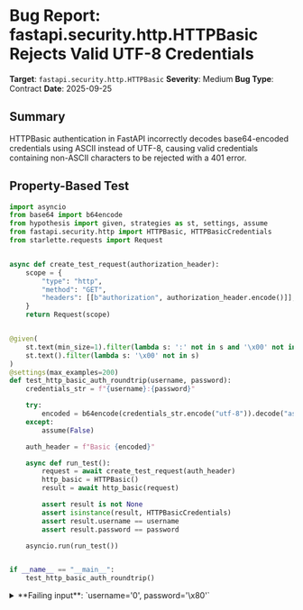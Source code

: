 # Bug Report: fastapi.security.http.HTTPBasic Rejects Valid UTF-8 Credentials

**Target**: `fastapi.security.http.HTTPBasic`
**Severity**: Medium
**Bug Type**: Contract
**Date**: 2025-09-25

## Summary

HTTPBasic authentication in FastAPI incorrectly decodes base64-encoded credentials using ASCII instead of UTF-8, causing valid credentials containing non-ASCII characters to be rejected with a 401 error.

## Property-Based Test

```python
import asyncio
from base64 import b64encode
from hypothesis import given, strategies as st, settings, assume
from fastapi.security.http import HTTPBasic, HTTPBasicCredentials
from starlette.requests import Request


async def create_test_request(authorization_header):
    scope = {
        "type": "http",
        "method": "GET",
        "headers": [[b"authorization", authorization_header.encode()]],
    }
    return Request(scope)


@given(
    st.text(min_size=1).filter(lambda s: ':' not in s and '\x00' not in s),
    st.text().filter(lambda s: '\x00' not in s)
)
@settings(max_examples=200)
def test_http_basic_auth_roundtrip(username, password):
    credentials_str = f"{username}:{password}"

    try:
        encoded = b64encode(credentials_str.encode("utf-8")).decode("ascii")
    except:
        assume(False)

    auth_header = f"Basic {encoded}"

    async def run_test():
        request = await create_test_request(auth_header)
        http_basic = HTTPBasic()
        result = await http_basic(request)

        assert result is not None
        assert isinstance(result, HTTPBasicCredentials)
        assert result.username == username
        assert result.password == password

    asyncio.run(run_test())


if __name__ == "__main__":
    test_http_basic_auth_roundtrip()
```

<details>

<summary>
**Failing input**: `username='0', password='\x80'`
</summary>
```
Traceback (most recent call last):
  File "/home/npc/miniconda/lib/python3.13/site-packages/fastapi/security/http.py", line 211, in __call__
    data = b64decode(param).decode("ascii")
UnicodeDecodeError: 'ascii' codec can't decode byte 0xc2 in position 2: ordinal not in range(128)

During handling of the above exception, another exception occurred:

Traceback (most recent call last):
  File "/home/npc/pbt/agentic-pbt/worker_/5/hypo.py", line 46, in <module>
    test_http_basic_auth_roundtrip()
    ~~~~~~~~~~~~~~~~~~~~~~~~~~~~~~^^
  File "/home/npc/pbt/agentic-pbt/worker_/5/hypo.py", line 18, in test_http_basic_auth_roundtrip
    st.text(min_size=1).filter(lambda s: ':' not in s and '\x00' not in s),
               ^^^
  File "/home/npc/miniconda/lib/python3.13/site-packages/hypothesis/core.py", line 2124, in wrapped_test
    raise the_error_hypothesis_found
  File "/home/npc/pbt/agentic-pbt/worker_/5/hypo.py", line 42, in test_http_basic_auth_roundtrip
    asyncio.run(run_test())
    ~~~~~~~~~~~^^^^^^^^^^^^
  File "/home/npc/miniconda/lib/python3.13/asyncio/runners.py", line 195, in run
    return runner.run(main)
           ~~~~~~~~~~^^^^^^
  File "/home/npc/miniconda/lib/python3.13/asyncio/runners.py", line 118, in run
    return self._loop.run_until_complete(task)
           ~~~~~~~~~~~~~~~~~~~~~~~~~~~~~^^^^^^
  File "/home/npc/miniconda/lib/python3.13/asyncio/base_events.py", line 725, in run_until_complete
    return future.result()
           ~~~~~~~~~~~~~^^
  File "/home/npc/pbt/agentic-pbt/worker_/5/hypo.py", line 35, in run_test
    result = await http_basic(request)
             ^^^^^^^^^^^^^^^^^^^^^^^^^
  File "/home/npc/miniconda/lib/python3.13/site-packages/fastapi/security/http.py", line 213, in __call__
    raise invalid_user_credentials_exc  # noqa: B904
    ^^^^^^^^^^^^^^^^^^^^^^^^^^^^^^^^^^
fastapi.exceptions.HTTPException: 401: Invalid authentication credentials
Falsifying example: test_http_basic_auth_roundtrip(
    username='0',  # or any other generated value
    password='\x80',
)
Explanation:
    These lines were always and only run by failing examples:
        /home/npc/miniconda/lib/python3.13/site-packages/fastapi/security/http.py:212
        /home/npc/miniconda/lib/python3.13/asyncio/runners.py:119
```
</details>

## Reproducing the Bug

```python
import asyncio
from base64 import b64encode
from fastapi.security.http import HTTPBasic
from starlette.requests import Request


async def test_utf8_credentials():
    # Test case with non-ASCII character
    username = "0"
    password = "\x80"  # Non-ASCII byte (128 in decimal)

    # Encode credentials as per HTTP Basic Auth spec
    credentials_str = f"{username}:{password}"
    encoded = b64encode(credentials_str.encode("utf-8")).decode("ascii")
    auth_header = f"Basic {encoded}"

    # Create a mock request with the authorization header
    scope = {
        "type": "http",
        "method": "GET",
        "headers": [[b"authorization", auth_header.encode()]],
    }
    request = Request(scope)

    # Try to authenticate with HTTPBasic
    http_basic = HTTPBasic()
    try:
        result = await http_basic(request)
        print(f"Success! Username: {result.username}, Password: {result.password}")
    except Exception as e:
        print(f"Error: {e}")
        print(f"Error type: {type(e).__name__}")


if __name__ == "__main__":
    asyncio.run(test_utf8_credentials())
```

<details>

<summary>
HTTPException raised with 401 status code
</summary>
```
Error: 401: Invalid authentication credentials
Error type: HTTPException
```
</details>

## Why This Is A Bug

This violates the expected behavior of HTTP Basic Authentication in several ways:

1. **RFC 7617 Compliance**: While RFC 7617 doesn't mandate UTF-8 as the absolute default encoding, it clearly expects implementations to support Unicode characters. Section 2.1 states that implementations must support the "UsernameCasePreserved" profile for usernames and "OpaqueString" profile for passwords, both of which include Unicode characters beyond ASCII.

2. **Modern Web Standards**: In 2025, web applications are expected to support international users. Restricting authentication to ASCII-only characters excludes users who need to use:
   - Accented characters (café, José, André)
   - Non-Latin scripts (中文, 日本語, العربية, русский)
   - Emoji or special symbols that users might include in passwords

3. **Inconsistent with Base64 Encoding**: The credentials are properly base64-encoded in UTF-8 by the client (which is correct), but the server decodes them as ASCII. This creates an asymmetry where valid UTF-8 strings that successfully encode to base64 fail to authenticate.

4. **Silent Failure**: The error message "Invalid authentication credentials" doesn't indicate that the issue is with character encoding, making it difficult for developers to diagnose why valid credentials are being rejected.

## Relevant Context

The bug occurs in `/home/npc/pbt/agentic-pbt/envs/fastapi_env/lib/python3.13/site-packages/fastapi/security/http.py` at line 211:

```python
try:
    data = b64decode(param).decode("ascii")  # <-- This is the problematic line
except (ValueError, UnicodeDecodeError, binascii.Error):
    raise invalid_user_credentials_exc
```

When the base64-decoded bytes contain non-ASCII characters (any byte value > 127), the `decode("ascii")` call raises a `UnicodeDecodeError`, which is caught and converted to an HTTP 401 error.

Key observations:
- The fix is backwards-compatible since UTF-8 is a superset of ASCII
- Other major HTTP Basic authentication implementations (e.g., in Flask, Django) typically support UTF-8
- FastAPI's documentation doesn't mention this ASCII-only limitation, so users would reasonably expect UTF-8 support

RFC 7617 reference: https://datatracker.ietf.org/doc/html/rfc7617

## Proposed Fix

```diff
--- a/fastapi/security/http.py
+++ b/fastapi/security/http.py
@@ -208,7 +208,7 @@ class HTTPBasic(HTTPBase):
             headers=unauthorized_headers,
         )
         try:
-            data = b64decode(param).decode("ascii")
+            data = b64decode(param).decode("utf-8")
         except (ValueError, UnicodeDecodeError, binascii.Error):
             raise invalid_user_credentials_exc  # noqa: B904
         username, separator, password = data.partition(":")
```